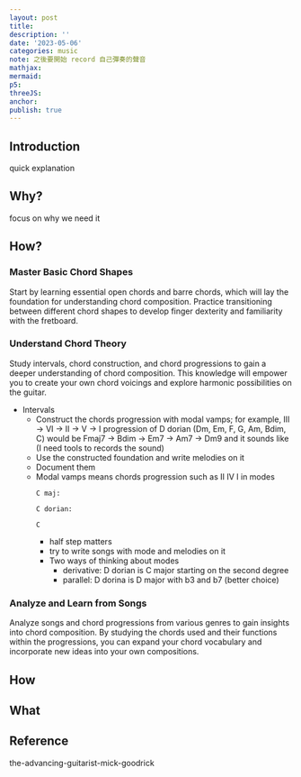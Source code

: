 ```yaml
---
layout: post
title:
description: ''
date: '2023-05-06'
categories: music
note: 之後要開始 record 自己彈奏的聲音
mathjax:
mermaid:
p5:
threeJS:
anchor:
publish: true
---
```


## Introduction

quick explanation

## Why?

focus on why we need it

## How?

### Master Basic Chord Shapes

Start by learning essential open chords and barre chords, which will lay the foundation for understanding chord composition. Practice transitioning between different chord shapes to develop finger dexterity and familiarity with the fretboard.

### Understand Chord Theory

Study intervals, chord construction, and chord progressions to gain a deeper understanding of chord composition. This knowledge will empower you to create your own chord voicings and explore harmonic possibilities on the guitar.

* Intervals
  * Construct the chords progression with modal vamps; for example, III -> VI -> II -> V -> I progression of D dorian (Dm, Em, F, G, Am, Bdim, C) would be Fmaj7 -> Bdim -> Em7 -> Am7 -> Dm9 and it sounds like (I need tools to records the sound)
  * Use the constructed foundation and write melodies on it
  * Document them
  * Modal vamps means chords progression such as II IV I in modes
    ```test
    C maj:
    
    C dorian:
    
    C 
    ```
    * half step matters
    * try to write songs with mode and melodies on it
    * Two ways of thinking about modes
      * derivative: D dorian is C major starting on the second degree
      * parallel: D dorina is D major with b3 and b7 (better choice)

### Analyze and Learn from Songs

Analyze songs and chord progressions from various genres to gain insights into chord composition. By studying the chords used and their functions within the progressions, you can expand your chord vocabulary and incorporate new ideas into your own compositions.

## How

## What

## Reference

the-advancing-guitarist-mick-goodrick
